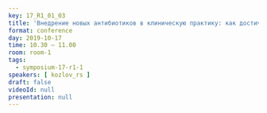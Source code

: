 ```yaml
---
key: 17_R1_01_03
title: 'Внедрение новых антибиотиков в клиническую практику: как достичь консенсуса между потребностями и возможностями?'
format: conference
day: 2019-10-17
time: 10.30 – 11.00
room: room-1
tags:
  - symposium-17-r1-1
speakers: [ kozlov_rs ]
draft: false
videoId: null
presentation: null
---
```

